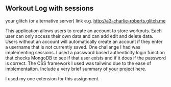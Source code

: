 ## Workout Log with sessions

your glitch (or alternative server) link e.g. http://a3-charlie-roberts.glitch.me

This application allows users to create an account to store workouts. Each user can only access their own data and can add edit and delete data. Users without an account will automatically create an account if they enter a username that is not currently saved. One challange I had was implementing sessions. I used a password based authenticity login function that checks MongoDB to see if that user exists and if it does if the password is correct. The CSS framework I used was tailwind due to the ease of implementaiton.
Include a very brief summary of your project here.

I used my one extension for this assignment.